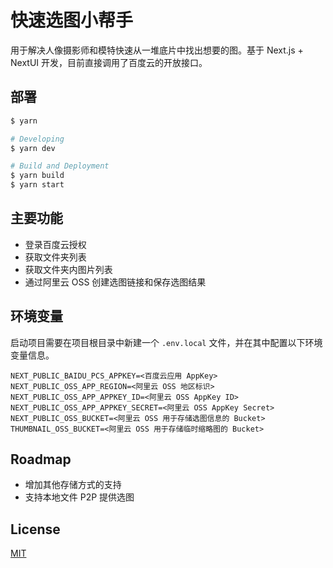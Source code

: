 # 快速选图小帮手

用于解决人像摄影师和模特快速从一堆底片中找出想要的图。基于 Next.js + NextUI 开发，目前直接调用了百度云的开放接口。

## 部署

```bash
$ yarn

# Developing
$ yarn dev

# Build and Deployment
$ yarn build
$ yarn start
```

## 主要功能

- 登录百度云授权
- 获取文件夹列表
- 获取文件夹内图片列表
- 通过阿里云 OSS 创建选图链接和保存选图结果

## 环境变量

启动项目需要在项目根目录中新建一个 `.env.local` 文件，并在其中配置以下环境变量信息。

```
NEXT_PUBLIC_BAIDU_PCS_APPKEY=<百度云应用 AppKey>
NEXT_PUBLIC_OSS_APP_REGION=<阿里云 OSS 地区标识>
NEXT_PUBLIC_OSS_APP_APPKEY_ID=<阿里云 OSS AppKey ID>
NEXT_PUBLIC_OSS_APP_APPKEY_SECRET=<阿里云 OSS AppKey Secret>
NEXT_PUBLIC_OSS_BUCKET=<阿里云 OSS 用于存储选图信息的 Bucket>
THUMBNAIL_OSS_BUCKET=<阿里云 OSS 用于存储临时缩略图的 Bucket>
```

## Roadmap

- 增加其他存储方式的支持
- 支持本地文件 P2P 提供选图

## License

[MIT](https://choosealicense.com/licenses/mit/)
